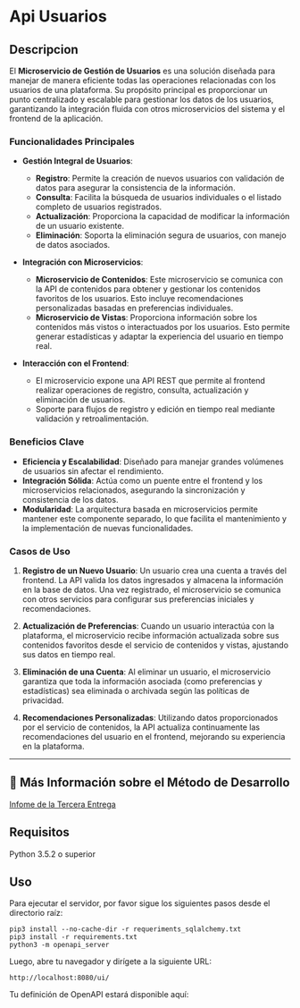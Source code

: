 # Api Usuarios 

## Descripcion 
El **Microservicio de Gestión de Usuarios** es una solución diseñada para manejar de manera eficiente todas las operaciones relacionadas con los usuarios de una plataforma. Su propósito principal es proporcionar un punto centralizado y escalable para gestionar los datos de los usuarios, garantizando la integración fluida con otros microservicios del sistema y el frontend de la aplicación.

### Funcionalidades Principales

- **Gestión Integral de Usuarios**:
  - **Registro**: Permite la creación de nuevos usuarios con validación de datos para asegurar la consistencia de la información.
  - **Consulta**: Facilita la búsqueda de usuarios individuales o el listado completo de usuarios registrados.
  - **Actualización**: Proporciona la capacidad de modificar la información de un usuario existente.
  - **Eliminación**: Soporta la eliminación segura de usuarios, con manejo de datos asociados.

- **Integración con Microservicios**:
  - **Microservicio de Contenidos**: Este microservicio se comunica con la API de contenidos para obtener y gestionar los contenidos favoritos de los usuarios. Esto incluye recomendaciones personalizadas basadas en preferencias individuales.
  - **Microservicio de Vistas**: Proporciona información sobre los contenidos más vistos o interactuados por los usuarios. Esto permite generar estadísticas y adaptar la experiencia del usuario en tiempo real.

- **Interacción con el Frontend**:
  - El microservicio expone una API REST que permite al frontend realizar operaciones de registro, consulta, actualización y eliminación de usuarios.
  - Soporte para flujos de registro y edición en tiempo real mediante validación y retroalimentación.

### Beneficios Clave

- **Eficiencia y Escalabilidad**: Diseñado para manejar grandes volúmenes de usuarios sin afectar el rendimiento.
- **Integración Sólida**: Actúa como un puente entre el frontend y los microservicios relacionados, asegurando la sincronización y consistencia de los datos.
- **Modularidad**: La arquitectura basada en microservicios permite mantener este componente separado, lo que facilita el mantenimiento y la implementación de nuevas funcionalidades.

### Casos de Uso

1. **Registro de un Nuevo Usuario**:
   Un usuario crea una cuenta a través del frontend. La API valida los datos ingresados y almacena la información en la base de datos. Una vez registrado, el microservicio se comunica con otros servicios para configurar sus preferencias iniciales y recomendaciones.

2. **Actualización de Preferencias**:
   Cuando un usuario interactúa con la plataforma, el microservicio recibe información actualizada sobre sus contenidos favoritos desde el servicio de contenidos y vistas, ajustando sus datos en tiempo real.

3. **Eliminación de una Cuenta**:
   Al eliminar un usuario, el microservicio garantiza que toda la información asociada (como preferencias y estadísticas) sea eliminada o archivada según las políticas de privacidad.

4. **Recomendaciones Personalizadas**:
   Utilizando datos proporcionados por el servicio de contenidos, la API actualiza continuamente las recomendaciones del usuario en el frontend, mejorando su experiencia en la plataforma.

---
## 📃 Más Información sobre el Método de Desarrollo

[Infome de la Tercera Entrega](https://github.com/UExGPSASEE/proyecto24-ga02/wiki/🗃%EF%B8%8FInforme-de--Tercera-entrega)

## Requisitos  
Python 3.5.2 o superior  

## Uso  
Para ejecutar el servidor, por favor sigue los siguientes pasos desde el directorio raíz:  

```
pip3 install --no-cache-dir -r requeriments_sqlalchemy.txt
pip3 install -r requirements.txt
python3 -m openapi_server
```

Luego, abre tu navegador y dirígete a la siguiente URL:

```
http://localhost:8080/ui/
```

Tu definición de OpenAPI estará disponible aquí:


